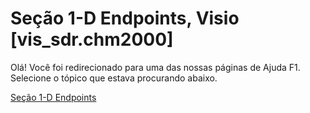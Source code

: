 
# Seção 1-D Endpoints, Visio [vis_sdr.chm2000]

Olá! Você foi redirecionado para uma das nossas páginas de Ajuda F1. Selecione o tópico que estava procurando abaixo.

[Seção 1-D Endpoints](http://msdn.microsoft.com/library/527fa1e1-fb4d-0e56-eab6-ee880de8d140%28Office.15%29.aspx)
